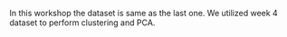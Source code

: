 In this workshop the dataset is same as the last one. We utilized week 4 dataset to perform clustering and PCA.
